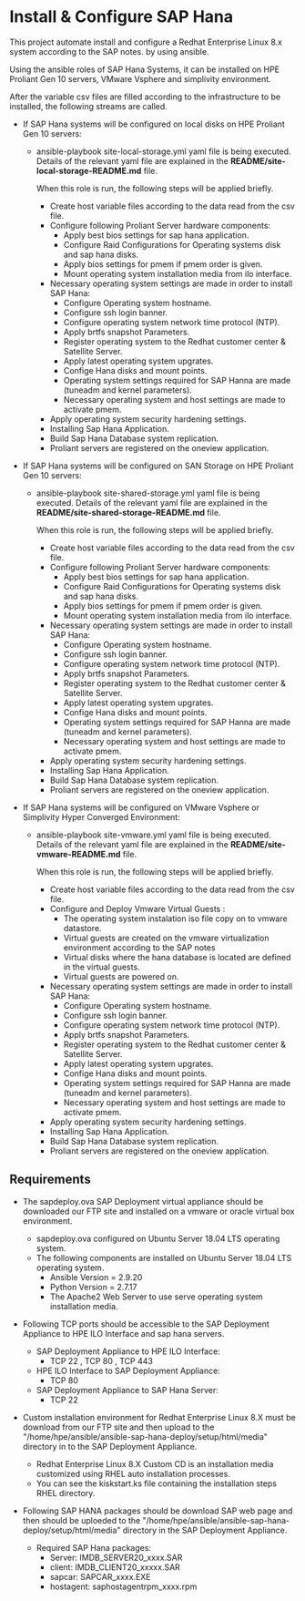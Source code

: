 Install & Configure SAP Hana
=====================

This project automate install and configure a Redhat Enterprise Linux 8.x system according to the SAP notes. by using ansible.

Using the ansible roles of SAP Hana Systems, it can be installed on HPE Proliant Gen 10 servers, VMware Vsphere
and simplivity environment.

After the variable csv files are filled according to the infrastructure to be installed, the following streams are
called.

- If SAP Hana systems will be configured on local disks on HPE Proliant Gen 10 servers:

  - ansible-playbook site-local-storage.yml yaml file is being executed.
    Details of the relevant yaml file are explained in the **README/site-local-storage-README.md** file.

    When this role is run, the following steps will be applied briefly.

      - Create host variable files according to the data read from the csv file.
      - Configure following Proliant Server hardware components:
          - Apply best bios settings for sap hana application.
          - Configure Raid Configurations for Operating systems disk and sap hana disks.
          - Apply bios settings for pmem if pmem order is given.
          - Mount operating system installation media from ilo interface.
      - Necessary operating system settings are made in order to install SAP Hana:
          - Configure Operating system hostname.
          - Configure ssh login banner.
          - Configure operating system network time protocol (NTP).
          - Apply brtfs snapshot Parameters.
          - Register operating system to the Redhat customer center & Satellite Server.
          - Apply latest operating system upgrates.
          - Confige Hana disks and mount points.
          - Operating system settings required for SAP Hanna are made (tuneadm and kernel parameters).
          - Necessary operating system and host settings are made to activate pmem.
      - Apply operating system security hardening settings.
      - Installing Sap Hana Application.
      - Build Sap Hana Database system replication.
      - Proliant servers are registered on the oneview application.

- If SAP Hana systems will be configured on SAN Storage on HPE Proliant Gen 10 servers:

  - ansible-playbook site-shared-storage.yml yaml file is being executed.
    Details of the relevant yaml file are explained in the **README/site-shared-storage-README.md** file.

    When this role is run, the following steps will be applied briefly.

      - Create host variable files according to the data read from the csv file.
      - Configure following Proliant Server hardware components:
          - Apply best bios settings for sap hana application.
          - Configure Raid Configurations for Operating systems disk and sap hana disks.
          - Apply bios settings for pmem if pmem order is given.
          - Mount operating system installation media from ilo interface.
      - Necessary operating system settings are made in order to install SAP Hana:
          - Configure Operating system hostname.
          - Configure ssh login banner.
          - Configure operating system network time protocol (NTP).
          - Apply brtfs snapshot Parameters.
          - Register operating system to the Redhat customer center & Satellite Server.
          - Apply latest operating system upgrates.
          - Confige Hana disks and mount points.
          - Operating system settings required for SAP Hanna are made (tuneadm and kernel parameters).
          - Necessary operating system and host settings are made to activate pmem.
      - Apply operating system security hardening settings.
      - Installing Sap Hana Application.
      - Build Sap Hana Database system replication.
      - Proliant servers are registered on the oneview application.

- If SAP Hana systems will be configured on VMware Vsphere or Simplivity Hyper Converged
  Environment:

  - ansible-playbook site-vmware.yml yaml file is being executed.
    Details of the relevant yaml file are explained in the **README/site-vmware-README.md** file.

    When this role is run, the following steps will be applied briefly.

      - Create host variable files according to the data read from the csv file.
      - Configure and Deploy Vmware Virtual Guests :
          - The operating system instalation iso file copy on to vmware datastore.
          - Virtual guests are created on the vmware virtualization environment according to the SAP notes
          - Virtual disks where the hana database is located are defined in the virtual guests.
          - Virtual guests are powered on.
      - Necessary operating system settings are made in order to install SAP Hana:
          - Configure Operating system hostname.
          - Configure ssh login banner.
          - Configure operating system network time protocol (NTP).
          - Apply brtfs snapshot Parameters.
          - Register operating system to the Redhat customer center & Satellite Server.
          - Apply latest operating system upgrates.
          - Confige Hana disks and mount points.
          - Operating system settings required for SAP Hanna are made (tuneadm and kernel parameters).
          - Necessary operating system and host settings are made to activate pmem.
      - Apply operating system security hardening settings.
      - Installing Sap Hana Application.
      - Build Sap Hana Database system replication.
      - Proliant servers are registered on the oneview application.


Requirements
------------

- The sapdeploy.ova SAP Deployment virtual appliance should be downloaded our FTP site and installed on a vmware or
  oracle virtual box environment.

   - sapdeploy.ova configured on Ubuntu Server 18.04 LTS operating system.
   - The following components are installed on Ubuntu Server 18.04 LTS operating system.
      - Ansible Version = 2.9.20
      - Python Version = 2.7.17
      - The Apache2 Web Server to use serve operating system installation media.

- Following TCP ports should be accessible to the SAP Deployment Appliance to HPE ILO Interface and sap hana servers.

    - SAP Deployment Appliance to HPE ILO Interface:
       - TCP 22 , TCP 80 , TCP 443
    - HPE ILO Interface to SAP Deployment Appliance:
       - TCP 80
    - SAP Deployment Appliance to SAP Hana Server:
       - TCP 22

- Custom installation environment for Redhat Enterprise Linux 8.X must be download from our FTP site and then
  upload to the "/home/hpe/ansible/ansible-sap-hana-deploy/setup/html/media" directory in to the SAP Deployment Appliance.

   - Redhat Enterprise Linux 8.X Custom CD is an installation media customized using RHEL auto installation processes.
   - You can see the kiskstart.ks file containing the installation steps RHEL directory.  

- Following SAP HANA packages should be download SAP web page and then should be uploeded to the
  "/home/hpe/ansible/ansible-sap-hana-deploy/setup/html/media" directory in the SAP Deployment Appliance.  

    - Required SAP Hana packages:
       -  Server: IMDB_SERVER20_xxxx.SAR
       -  client: IMDB_CLIENT20_xxxxx.SAR
       -  sapcar: SAPCAR_xxxx.EXE
       -  hostagent: saphostagentrpm_xxxx.rpm

